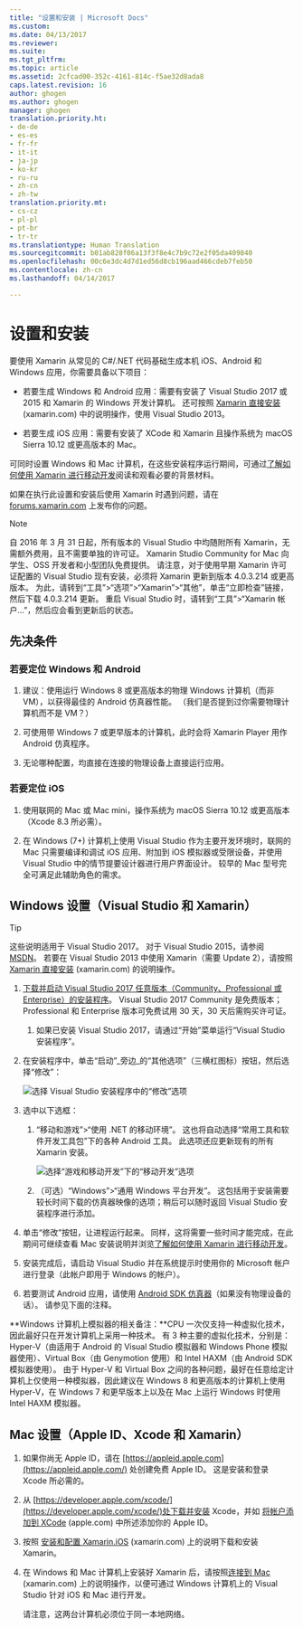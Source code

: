 ```yaml
---
title: "设置和安装 | Microsoft Docs"
ms.custom: 
ms.date: 04/13/2017
ms.reviewer: 
ms.suite: 
ms.tgt_pltfrm: 
ms.topic: article
ms.assetid: 2cfcad00-352c-4161-814c-f5ae32d8ada8
caps.latest.revision: 16
author: ghogen
ms.author: ghogen
manager: ghogen
translation.priority.ht:
- de-de
- es-es
- fr-fr
- it-it
- ja-jp
- ko-kr
- ru-ru
- zh-cn
- zh-tw
translation.priority.mt:
- cs-cz
- pl-pl
- pt-br
- tr-tr
ms.translationtype: Human Translation
ms.sourcegitcommit: b01ab828f06a13f3f8e4c7b9c72e2f05da409840
ms.openlocfilehash: 00c6e3dc4d7d1ed56d8cb196aad466cdeb7feb50
ms.contentlocale: zh-cn
ms.lasthandoff: 04/14/2017

---
```

# <a name="setup-and-install"></a>设置和安装
要使用 Xamarin 从常见的 C#/.NET 代码基础生成本机 iOS、Android 和 Windows 应用，你需要具备以下项目：  
  
-   若要生成 Windows 和 Android 应用：需要有安装了 Visual Studio 2017 或 2015 和 Xamarin 的 Windows 开发计算机。 还可按照 [Xamarin 直接安装](https://developer.xamarin.com/guides/cross-platform/getting_started/requirements/#install) (xamarin.com) 中的说明操作，使用 Visual Studio 2013。 
  
-   若要生成 iOS 应用：需要有安装了 XCode 和 Xamarin 且操作系统为 macOS Sierra 10.12 或更高版本的 Mac。  
  
 可同时设置 Windows 和 Mac 计算机，在这些安装程序运行期间，可通过[了解如何使用 Xamarin 进行移动开发](../cross-platform/learn-about-mobile-development-with-xamarin.md)阅读和观看必要的背景材料。  
 
如果在执行此设置和安装后使用 Xamarin 时遇到问题，请在 [ forums.xamarin.com](http://forums.xamarin.com/) 上发布你的问题。
  
> [!NOTE]
>  自 2016 年 3 月 31 日起，所有版本的 Visual Studio 中均随附所有 Xamarin，无需额外费用，且不需要单独的许可证。 Xamarin Studio Community for Mac 向学生、OSS 开发者和小型团队免费提供。 请注意，对于使用早期 Xamarin 许可证配置的 Visual Studio 现有安装，必须将 Xamarin 更新到版本 4.0.3.214 或更高版本。 为此，请转到“工具”>“选项”>“Xamarin”>“其他”，单击“立即检查”链接，然后下载 4.0.3.214 更新。 重启 Visual Studio 时，请转到“工具”>“Xamarin 帐户...”，然后应会看到更新后的状态。  
  
##  <a name="prereq"></a> 先决条件  
  
###  <a name="for-targeting-windows-and-android"></a>若要定位 Windows 和 Android 
  
1.  建议：使用运行 Windows 8 或更高版本的物理 Windows 计算机（而非 VM），以获得最佳的 Android 仿真器性能。 （我们是否提到过你需要物理计算机而不是 VM？）  
  
2.  可使用带 Windows 7 或更早版本的计算机，此时会将 Xamarin Player 用作 Android 仿真程序。 
    
3. 无论哪种配置，均直接在连接的物理设备上直接运行应用。  
  
### <a name="for-targeting-ios"></a>若要定位 iOS  
  
1.  使用联网的 Mac 或 Mac mini，操作系统为 macOS Sierra 10.12 或更高版本（Xcode 8.3 所必需）。  
  
2.  在 Windows (7+) 计算机上使用 Visual Studio 作为主要开发环境时，联网的 Mac 只需要编译和调试 iOS 应用、附加到 iOS 模拟器或受限设备，并使用 Visual Studio 中的情节提要设计器进行用户界面设计。 较早的 Mac 型号完全可满足此辅助角色的需求。  
  
##  <a name="windows"></a> Windows 设置（Visual Studio 和 Xamarin）  
  
> [!TIP]
>  这些说明适用于 Visual Studio 2017。 对于 Visual Studio 2015，请参阅 [MSDN](https://msdn.microsoft.com/en-us/library/mt613162.aspx)。 若要在 Visual Studio 2013 中使用 Xamarin（需要 Update 2），请按照 [ Xamarin 直接安装](https://developer.xamarin.com/guides/cross-platform/getting_started/requirements/#install) (xamarin.com) 的说明操作。  
  
1.  [下载并启动 Visual Studio 2017 任意版本（Community、Professional 或 Enterprise）的安装程序](https://www.visualstudio.com/downloads/)。 Visual Studio 2017 Community 是免费版本；Professional 和 Enterprise 版本可免费试用 30 天，30 天后需购买许可证。  
  
    1.  如果已安装 Visual Studio 2017，请通过“开始”菜单运行“Visual Studio 安装程序”。
  
2.  在安装程序中，单击“启动”_旁边_的“其他选项”（三横杠图标）按钮，然后选择“修改”：  
  
     ![选择 Visual Studio 安装程序中的“修改”选项](../cross-platform/media/cross-plat-xamarin-setup-1a.png "跨平台 Xamarin 安装 1")  
  
3.  选中以下选框：  
  
    1.  “移动和游戏”>“使用 .NET 的移动环境”。 这也将自动选择“常用工具和软件开发工具包”下的各种 Android 工具。 此选项还应更新现有的所有 Xamarin 安装。  
  
         ![选择“游戏和移动开发”下的“移动开发”选项](../cross-platform/media/cross-plat-xamarin-setup-2a.png "跨平台 Xamarin 安装 2")  
  
    2. （可选）“Windows”>“通用 Windows 平台开发”。 这包括用于安装需要较长时间下载的仿真器映像的选项；稍后可以随时返回 Visual Studio 安装程序进行添加。 
  
4.  单击“修改”按钮，让进程运行起来。 同样，这将需要一些时间才能完成，在此期间可继续查看 Mac 安装说明并浏览[了解如何使用 Xamarin 进行移动开发](../cross-platform/learn-about-mobile-development-with-xamarin.md)。  
  
5.  安装完成后，请启动 Visual Studio 并在系统提示时使用你的 Microsoft 帐户进行登录（此帐户即用于 Windows 的帐户）。  
      
6.  若要测试 Android 应用，请使用 [Android SDK 仿真器](https://developer.xamarin.com/guides/android/deployment,_testing,_and_metrics/debug-on-emulator/android-sdk-emulator/)（如果没有物理设备的话）。 请参见下面的注释。  
  
 **Windows 计算机上模拟器的相关备注：**CPU 一次仅支持一种虚拟化技术，因此最好只在开发计算机上采用一种技术。 有 3 种主要的虚拟化技术，分别是：Hyper-V（由适用于 Android 的 Visual Studio 模拟器和 Windows Phone 模拟器使用）、Virtual Box（由 Genymotion 使用）和 Intel HAXM（由 Android SDK 模拟器使用）。 由于 Hyper-V 和 Virtual Box 之间的各种问题，最好在任意给定计算机上仅使用一种模拟器，因此建议在 Windows 8 和更高版本的计算机上使用 Hyper-V，在 Windows 7 和更早版本上以及在 Mac 上运行 Windows 时使用 Intel HAXM 模拟器。  
  
##  <a name="mac"></a>Mac 设置（Apple ID、Xcode 和 Xamarin）  
  
1.  如果你尚无 Apple ID，请在 [https://appleid.apple.com](https://appleid.apple.com/) 处创建免费 Apple ID。 这是安装和登录 Xcode 所必需的。  
  
2.  从  [https://developer.apple.com/xcode/](https://developer.apple.com/xcode/)处下载并安装 Xcode，并如 [将帐户添加到 XCode](https://developer.apple.com/library/content/documentation/IDEs/Conceptual/AppStoreDistributionTutorial/AddingYourAccounttoXcode/AddingYourAccounttoXcode.html#//apple_ref/doc/uid/TP40013839-CH40-SW1) (apple.com) 中所述添加你的 Apple ID。  
  
3.  按照 [安装和配置 Xamarin.iOS](http://developer.xamarin.com/guides/ios/getting_started/installation/mac/) (xamarin.com) 上的说明下载和安装 Xamarin。  
  
4.  在 Windows 和 Mac 计算机上安装好 Xamarin 后，请按照[连接到 Mac](http://developer.xamarin.com/guides/ios/getting_started/installation/windows/xamarin-mac-agent/) (xamarin.com) 上的说明操作，以便可通过 Windows 计算机上的 Visual Studio 针对 iOS 和 Mac 进行开发。  
  
     请注意，这两台计算机必须位于同一本地网络。
